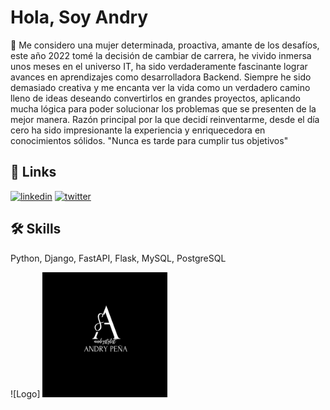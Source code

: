 # Hola, Soy Andry 

🚀 Me considero una mujer determinada, proactiva, amante de los desafíos, este año 2022 tomé la decisión de cambiar de carrera, he vivido inmersa unos meses en el universo IT, ha sido verdaderamente fascinante lograr avances en aprendizajes como desarrolladora Backend. Siempre he sido demasiado creativa y me encanta ver la vida como un verdadero camino lleno de ideas deseando convertirlos en grandes proyectos, aplicando mucha lógica para poder solucionar los problemas que se presenten de la mejor manera. Razón principal por la que decidí reinventarme, desde el día cero ha sido impresionante la experiencia y enriquecedora en conocimientos sólidos. "Nunca es tarde para cumplir tus objetivos"

 
## 🔗 Links
[![linkedin](https://img.shields.io/badge/linkedin-0A66C2?style=for-the-badge&logo=linkedin&logoColor=white)](https://www.linkedin.com/in/andrystylist)
[![twitter](https://img.shields.io/badge/twitter-1DA1F2?style=for-the-badge&logo=twitter&logoColor=white)](https://twitter.com/andrystylist)


## 🛠 Skills
Python, Django, FastAPI, Flask, MySQL, PostgreSQL


![Logo]
<img src="https://github.com/andrystylist/andrystylist/blob/ebdbc31e4a8a2c70ad53c0c4f394a57d1d2e604b/logo.png" width="200" />
